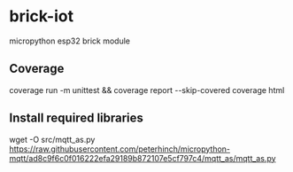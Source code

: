 # brick-iot
micropython esp32 brick module

## Coverage
coverage run -m unittest && coverage report --skip-covered
coverage html


## Install required libraries
wget -O src/mqtt_as.py https://raw.githubusercontent.com/peterhinch/micropython-mqtt/ad8c9f6c0f016222efa29189b872107e5cf797c4/mqtt_as/mqtt_as.py
